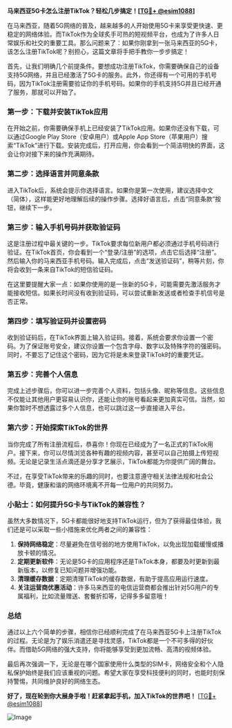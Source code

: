 **马来西亚5G卡怎么注册TikTok？轻松几步搞定！[[TG💪+ @esim1088](https://t.me/s/esim1088)]**

在马来西亚，随着5G网络的普及，越来越多的人开始使用5G卡来享受更快速、更稳定的网络体验。而TikTok作为全球炙手可热的短视频平台，也成为了许多人日常娱乐和社交的重要工具。那么问题来了：如果你刚拿到一张马来西亚的5G卡，该怎么注册TikTok呢？别担心，这篇文章将手把手教你一步步搞定！

首先，让我们明确几个前提条件。要想成功注册TikTok，你需要确保自己的设备支持5G网络，并且已经激活了5G卡的服务。此外，你还得有一个可用的手机号码，因为TikTok注册需要验证你的手机号码。如果你的手机支持5G并且已经开通了服务，那就可以开始了。

### 第一步：下载并安装TikTok应用

在开始之前，你需要确保手机上已经安装了TikTok应用。如果你还没有下载，可以通过Google Play Store（安卓用户）或Apple App Store（苹果用户）搜索“TikTok”进行下载。安装完成后，打开应用，你会看到一个简洁明快的界面，这会让你对接下来的操作充满期待。

### 第二步：选择语言并同意条款

进入TikTok后，系统会提示你选择语言。如果你是第一次使用，建议选择中文（简体），这样能更好地理解后续的操作步骤。选择好语言后，点击“同意条款”按钮，继续下一步。

### 第三步：输入手机号码并获取验证码

这是注册过程中最关键的一步。TikTok要求每位新用户都必须通过手机号码进行验证。在TikTok首页，你会看到一个“登录/注册”的选项，点击它后选择“注册”。然后输入你的马来西亚手机号码。输入完成后，点击“发送验证码”，稍等片刻，你将会收到一条来自TikTok的短信验证码。

在这里要提醒大家一点：如果你使用的是一张新的5G卡，可能需要先激活服务才能接收短信。如果长时间没有收到验证码，可以尝试重新发送或者检查手机信号是否正常。

### 第四步：填写验证码并设置密码

收到验证码后，在TikTok界面上输入验证码。接着，系统会要求你设置一个密码。为了保证账号安全，建议你设置一个包含字母、数字以及特殊字符的强密码。同时，不要忘了记住这个密码，因为它将是未来登录TikTok时的重要凭证。

### 第五步：完善个人信息

完成上述步骤后，你可以进一步完善个人资料，包括头像、昵称等信息。这些信息不仅能让其他用户更容易认识你，还能让你的账号看起来更加真实可信。当然，如果你暂时不想透露过多个人信息，也可以跳过这一步直接进入平台。

### 第六步：开始探索TikTok的世界

当你完成了所有注册流程后，恭喜你！你现在已经成为了一名正式的TikTok用户。接下来，你可以尽情浏览各种有趣的视频内容，甚至可以自己拍摄上传短视频。无论是记录生活点滴还是分享才艺展示，TikTok都能为你提供广阔的舞台。

不过，在享受TikTok带来的乐趣的同时，也要注意遵守相关法律法规和社会公德。毕竟，健康和谐的网络环境离不开每一位用户的共同努力。

### 小贴士：如何提升5G卡与TikTok的兼容性？

虽然大多数情况下，5G卡都能很好地支持TikTok运行，但为了获得最佳体验，我们还是可以采取一些小措施来优化两者之间的兼容性：

1. **保持网络稳定**：尽量避免在信号弱的地方使用TikTok，以免出现加载缓慢或播放卡顿的情况。
2. **定期更新软件**：无论是5G卡的应用程序还是TikTok本身，都要及时更新到最新版本，以修复已知问题并增强功能。
3. **清理缓存数据**：定期清理TikTok的缓存数据，有助于提高应用运行速度。
4. **关注运营商优惠活动**：许多马来西亚的电信运营商都会推出针对5G用户的专属福利，比如流量赠送、套餐折扣等，记得多多留意哦！

### 总结

通过以上六个简单的步骤，相信你已经顺利完成了在马来西亚5G卡上注册TikTok的过程。无论是为了娱乐消遣还是寻找灵感，TikTok都是一个不可多得的好伙伴。而借助5G网络的强大支持，你将能够享受到更加流畅、高清的视频体验。

最后再次强调一下，无论是在哪个国家使用什么类型的SIM卡，网络安全和个人隐私保护始终是我们应该重视的问题。希望大家在享受科技便利的同时，也能时刻保持警惕，共同维护良好的网络生态。

**好了，现在轮到你大展身手啦！赶紧拿起手机，加入TikTok的世界吧！** [[TG💪+ @esim1088](https://t.me/s/esim1088)]

![Image](https://i.postimg.cc/4NQfJmqS/Snipaste-2025-05-13-00-14-12.png)